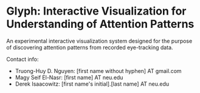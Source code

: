 # Glyph: Interactive Visualization for Understanding of Attention Patterns
An experimental interactive visualization system designed for the purpose of discovering attention patterns from recorded eye-tracking data.

Contact info:
- Truong-Huy D. Nguyen: [first name without hyphen] AT gmail.com
- Magy Seif El-Nasr: [first name] AT neu.edu
- Derek Isaacowitz: [first name's initial].[last name] AT neu.edu
